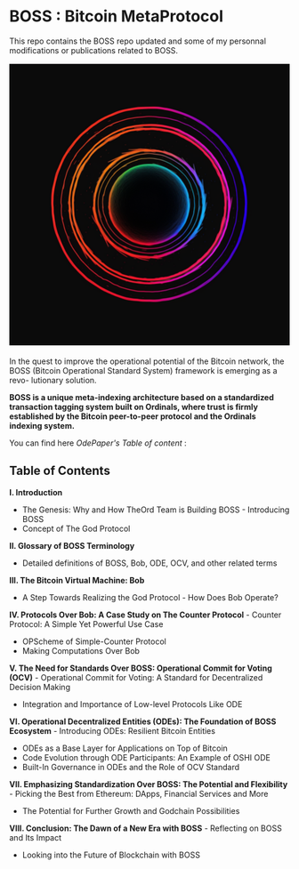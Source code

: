 # BOSS : Bitcoin MetaProtocol

This repo contains the BOSS repo updated and some of my personnal modifications or publications related to BOSS.

![page de garde](./OdePaper/assets/page_de_garde.png)

In the quest to improve the operational potential of the Bitcoin network, the BOSS (Bitcoin Operational Standard System) framework is emerging as a revo- lutionary solution.

**BOSS is a unique meta-indexing architecture based on a standardized transaction tagging system built on Ordinals, where trust is firmly established by the Bitcoin peer-to-peer protocol and the Ordinals indexing system.**

You can find here *OdePaper's Table of content* : 

## **Table of Contents**


**I. Introduction**
- The Genesis: Why and How TheOrd Team is Building BOSS - Introducing BOSS
- Concept of The God Protocol
  
**II. Glossary of BOSS Terminology**
- Detailed definitions of BOSS, Bob, ODE, OCV, and other related terms

**III. The Bitcoin Virtual Machine: Bob**
- A Step Towards Realizing the God Protocol - How Does Bob Operate?

**IV. Protocols Over Bob: A Case Study on The Counter Protocol** - Counter Protocol: A Simple Yet Powerful Use Case
- OPScheme of Simple-Counter Protocol
- Making Computations Over Bob

**V. The Need for Standards Over BOSS: Operational Commit for Voting (OCV)** - Operational Commit for Voting: A Standard for Decentralized Decision Making
- Integration and Importance of Low-level Protocols Like ODE

**VI. Operational Decentralized Entities (ODEs): The Foundation of BOSS Ecosystem** - Introducing ODEs: Resilient Bitcoin Entities
- ODEs as a Base Layer for Applications on Top of Bitcoin
- Code Evolution through ODE Participants: An Example of OSHI ODE
- Built-In Governance in ODEs and the Role of OCV Standard

**VII. Emphasizing Standardization Over BOSS: The Potential and Flexibility** - Picking the Best from Ethereum: DApps, Financial Services and More
- The Potential for Further Growth and Godchain Possibilities

**VIII. Conclusion: The Dawn of a New Era with BOSS** - Reflecting on BOSS and Its Impact
- Looking into the Future of Blockchain with BOSS

 

